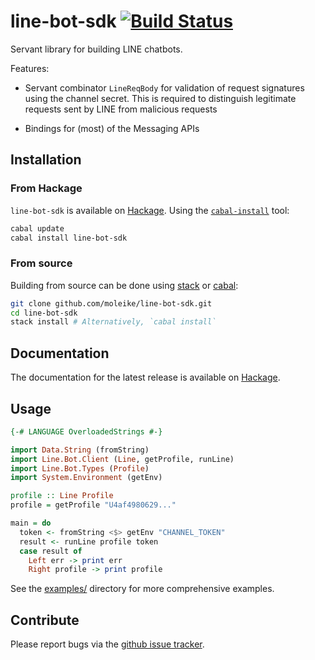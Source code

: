 # line-bot-sdk [![Build Status](https://travis-ci.org/moleike/line-bot-sdk.svg?branch=master)](https://travis-ci.org/moleike/line-bot-sdk)

Servant library for building LINE chatbots. 

Features:

* Servant combinator `LineReqBody` for validation of request signatures using the channel secret. This is required to distinguish legitimate requests sent by LINE from malicious requests

* Bindings for (most) of the Messaging APIs

## Installation

### From Hackage

`line-bot-sdk` is available on [Hackage](https://hackage.haskell.org). Using the [`cabal-install`][cabal] tool:

```bash
cabal update
cabal install line-bot-sdk
```

### From source

Building from source can be done using [stack][stack] or [cabal][cabal]:

```bash
git clone github.com/moleike/line-bot-sdk.git
cd line-bot-sdk
stack install # Alternatively, `cabal install`
```

[cabal]: https://www.haskell.org/cabal
[stack]: https://docs.haskellstack.org/en/stable/README

## Documentation

The documentation for the latest release is available on [Hackage][hackage]. 

[hackage]: http://hackage.haskell.org/package/line-bot-sdk "Hackage"

## Usage

```haskell
{-# LANGUAGE OverloadedStrings #-}

import Data.String (fromString)
import Line.Bot.Client (Line, getProfile, runLine)
import Line.Bot.Types (Profile)
import System.Environment (getEnv)

profile :: Line Profile
profile = getProfile "U4af4980629..."

main = do
  token <- fromString <$> getEnv "CHANNEL_TOKEN"
  result <- runLine profile token
  case result of
    Left err -> print err
    Right profile -> print profile
```

See the
[examples/](https://github.com/moleike/line-bot-sdk/tree/master/examples) directory for more comprehensive examples.

## Contribute

Please report bugs via the
[github issue tracker](https://github.com/moleike/line-bot-sdk/issues).
